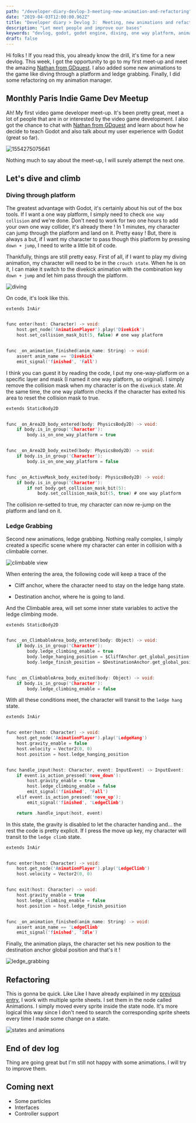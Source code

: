 ```yaml
---
path: "/developer-diary-devlop-3-meeting-new-animation-and-refactoring"
date: "2019-04-03T12:00:00.962Z"
title: "Developer diary > Devlog 3:  Meeting, new animations and refactoring"
description: "Let meet people and improve our bases"
keywords: "devlog, godot, godot engine, diving, one way platform, animation, GDScript, meeting, meetup"
draft: false
---
```


Hi folks ! If you read this, you already know the drill, it's time for a new devlog. This week, I got the opportunity to go to my first meet-up and meet the amazing [Nathan from GDquest](https://www.gdquest.com/). I also added some new animations to the game like diving through a platform and ledge grabbing. Finally, I did some refactoring on my animation manager.

## Monthly Paris Indie Game Dev Meetup

Ah! My first video game developer meet-up. It's been pretty great, meet a lot of people that are in or interested by the video game development. I also got the chance to chat with [Nathan from GDquest](https://www.gdquest.com/) and learn about how he decide to teach Godot and also talk about my user experience with Godot (great so far).

![1554275075641](./otaku_bar.png)

Nothing much to say about the meet-up, I will surely attempt the next one.

## Let's dive and climb

### Diving through platform

The greatest advantage with Godot, it's certainly about his out of the box tools. If I want a one way platform, I simply need to check `one way collision` and we're done. Don't need to work for two one hours to add your own one way collider, it's already there ! In 1 minutes, my character can jump through the platform and land on it. Pretty easy ! But, there is always a but, if I want my character to pass though this platform by pressing `down + jump`, I need to write a little bit of code.

Thankfully, things are still pretty easy. First of all, if I want to play my diving animation, my character will need to be in the `crouch state`. When he is on it, I can make it switch to the divekick animation with the combination key `down + jump` and let him pass through the platform.



![diving](./diving.gif)



On code, it's look like this.

```c
extends InAir


func enter(host: Character) -> void:
    host.get_node('AnimationPlayer').play('Divekick')
    host.set_collision_mask_bit(5, false) # one way platform


func _on_animation_finished(anim_name: String) -> void:
    assert anim_name == 'Divekick'
    emit_signal('finished', 'Fall')
```

I think you can guest it by reading the code, I put my one-way-platform on a specific layer and mask (I named it one way platform, so original). I simply remove the collision mask when my character is on the `divekick` state. At the same time, the one way platform checks if the character has exited his area to reset the collision mask to true.

```c
extends StaticBody2D


func _on_Area2D_body_entered(body: PhysicsBody2D) -> void:
	if body.is_in_group('Character'):
		body.is_on_one_way_platform = true


func _on_Area2D_body_exited(body: PhysicsBody2D) -> void:
	if body.is_in_group('Character'):
		body.is_on_one_way_platform = false


func _on_ActiveMask_body_exited(body: PhysicsBody2D) -> void:
	if body.is_in_group('Character'):
		if not body.get_collision_mask_bit(5):
			body.set_collision_mask_bit(5, true) # one way platform
```

The collision re-setted to true, my character can now re-jump on the platform and land on it.

### Ledge Grabbing

Second new animations, ledge grabbing. Nothing really complex, I simply created a specific scene where my character can enter in collision with a climbable corner.

![climbable view](./climbable.png)

When entering the area, the following code will keep a trace of the

- Cliff anchor, where the character need to stay on the ledge hang state.

- Destination anchor, where he is going to land.

  

And the Climbable area, will set some inner state variables to active the ledge climbing mode.

```c
extends StaticBody2D


func _on_ClimbableArea_body_entered(body: Object) -> void:
	if body.is_in_group('Character'):
		body.ledge_climbing_enable = true
		body.ledge_hanging_position = $CliffAnchor.get_global_position()
		body.ledge_finish_position = $DestinationAnchor.get_global_position()


func _on_ClimbableArea_body_exited(body: Object) -> void:
	if body.is_in_group('Character'):
		body.ledge_climbing_enable = false

```

With all these conditions meet, the character will transit to the `ledge hang` state.

```c
extends InAir


func enter(host: Character) -> void:
	host.get_node('AnimationPlayer').play('LedgeHang')
	host.gravity_enable = false
	host.velocity = Vector2(0, 0)
	host.position = host.ledge_hanging_position


func handle_input(host: Character, event: InputEvent) -> InputEvent:
	if event.is_action_pressed('move_down'):
		host.gravity_enable = true
		host.ledge_climbing_enable = false
		emit_signal('finished', 'Fall') 
	elif event.is_action_pressed('move_up'):
		emit_signal('finished', 'LedgeClimb')

	return .handle_input(host, event)
```

In this state, the gravity is disabled to let the character handing and... the rest the code is pretty explicit. If I press the move up key, my character will transit to the `ledge climb` state.

```c
extends InAir


func enter(host: Character) -> void:
	host.get_node('AnimationPlayer').play('LedgeClimb')
	host.velocity = Vector2(0, 0)


func exit(host: Character) -> void:
	host.gravity_enable = true
	host.ledge_climbing_enable = false
	host.position = host.ledge_finish_position


func _on_animation_finished(anim_name: String) -> void:
	assert anim_name == 'LedgeClimb'
	emit_signal('finished', 'Idle')
```

Finally, the animation plays, the character set his new position to the destination anchor global position and that's it !

![ledge_grabbing](./ledge_grabbing.gif)

## Refactoring

This is gonna be quick. Like Like I have already explained in my [previous entry](https://llangis.xyz/developer-diary-devlog-2-attacks-and-godot-3.1), I work with multiple sprite sheets. I set them in the node called Animations. I simply moved every sprite inside the state node. It's more logical this way since I don't need to search the corresponding sprite sheets every time I made some change on a state.

![states and animations](./states_and_animations.png)

 

## End of dev log

Thing are going great but I'm still not happy with some animations. I will try to improve them.

## Coming next 

- Some particles
- Interfaces
- Controller support